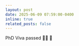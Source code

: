 ```yaml
---
layout: post
date: 2025-06-09 07:59:00-0400
inline: true
related_posts: false
---
```


PhD Viva passed :student: :tada: 